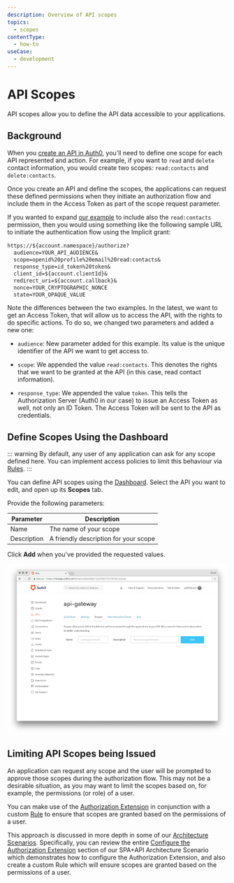 ```yaml
---
description: Overview of API scopes
topics:
  - scopes
contentType:
  - how-to
useCase:
  - development
---
```

# API Scopes

API scopes allow you to define the API data accessible to your applications. 

## Background

When you [create an API in Auth0](/apis), you'll need to define one scope for each API represented and action. For example, if you want to `read` and `delete` contact information, you would create two scopes: `read:contacts` and `delete:contacts`.

Once you create an API and define the scopes, the applications can request these defined permissions when they initiate an authorization flow and include them in the Access Token as part of the scope request parameter.

If you wanted to expand [our example](#example-asking-for-standard-claims) to include also the `read:contacts` permission, then you would using something like the following sample URL to initiate the authentication flow using the Implicit grant:

```text
https://${account.namespace}/authorize?
  audience=YOUR_API_AUDIENCE&
  scope=openid%20profile%20email%20read:contacts&
  response_type=id_token%20token&
  client_id=${account.clientId}&
  redirect_uri=${account.callback}&
  nonce=YOUR_CRYPTOGRAPHIC_NONCE
  state=YOUR_OPAQUE_VALUE
```

Note the differences between the two examples. In the latest, we want to get an Access Token, that will allow us to access the API, with the rights to do specific actions. To do so, we changed two parameters and added a new one:

- `audience`: New parameter added for this example. Its value is the unique identifier of the API we want to get access to.

- `scope`: We appended the value `read:contacts`. This denotes the rights that we want to be granted at the API (in this case, read contact information).

- `response_type`: We appended the value `token`. This tells the Authorization Server (Auth0 in our case) to issue an Access Token as well, not only an ID Token. The Access Token will be sent to the API as credentials.

## Define Scopes Using the Dashboard

::: warning
By default, any user of any application can ask for any scope defined here. You can implement access policies to limit this behaviour via [Rules](/rules).
:::

You can define API scopes using the [Dashboard](${manage_url}/#/apis). Select the API you want to edit, and open up its **Scopes** tab.

Provide the following parameters:

| Parameter | Description |
| - | - |
| Name | The name of your scope |
| Description | A friendly description for your scope |

Click **Add** when you've provided the requested values.

![API Scopes](/media/articles/scopes/api-scopes.png)

## Limiting API Scopes being Issued

An application can request any scope and the user will be prompted to approve those scopes during the authorization flow. This may not be a desirable situation, as you may want to limit the scopes based on, for example, the permissions (or role) of a user.

You can make use of the [Authorization Extension](/extensions/authorization-extension) in conjunction with a custom [Rule](/rules) to ensure that scopes are granted based on the permissions of a user.

This approach is discussed in more depth in some of our [Architecture Scenarios](/architecture-scenarios). Specifically, you can review the entire [Configure the Authorization Extension](/architecture-scenarios/application/spa-api/part-2#configure-the-authorization-extension) section of our SPA+API Architecture Scenario which demonstrates how to configure the Authorization Extension, and also create a custom Rule which will ensure scopes are granted based on the permissions of a user.